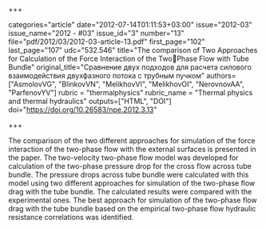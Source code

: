 +++

categories="article"
date="2012-07-14T01:11:53+03:00"
issue="2012-03"
issue_name="2012 - #03"
issue_id="3"
number="13"
file="pdf/2012/03/2012-03-article-13.pdf"
first_page="102"
last_page="107"
udc="532.546"
title="The comparison of Two Approaches for Calculation of the Force Interaction of the TwoPhase Flow with Tube Bundle"
original_title="Сравнение двух подходов для расчета силового взаимодействия двухфазного потока с трубным пучком"
authors=["AsmolovVG", "BlinkovVN", "MelikhovVI", "MelikhovOI", "NerovnovAA", "ParfenovYV"]
rubric = "thermalphysics"
rubric_name = "Thermal physics and thermal hydraulics"
outputs=["HTML", "DOI"]
doi="https://doi.org/10.26583/npe.2012.3.13"

+++

The comparison of the two different approaches for simulation of the force interaction of the two-phase flow with the external surfaces is presented in the paper. The two-velocity two-phase flow model was developed for calculation of the two-phase pressure drop for the cross flow across tube bundle. The pressure drops across tube bundle were calculated with this model using two different approaches for simulation of the two-phase flow drag with the tube bundle. The calculated results were compared with the experimental ones. The best approach for simulation of the two-phase flow drag with the tube bundle based on the empirical two-phase flow hydraulic resistance correlations was identified.